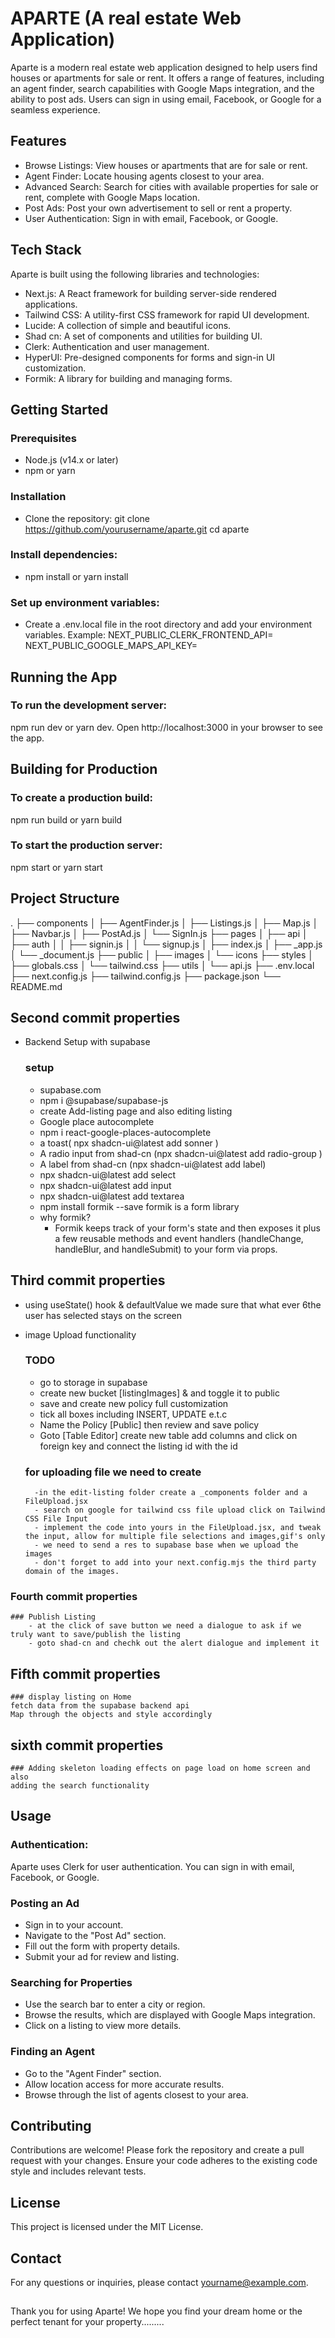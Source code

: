 # APARTE (A real estate Web Application)

Aparte is a modern real estate web application designed to help users find houses or apartments for sale or rent. It offers a range of features, including an agent finder, search capabilities with Google Maps integration, and the ability to post ads. Users can sign in using email, Facebook, or Google for a seamless experience.

## Features

- Browse Listings: View houses or apartments that are for sale or rent.
- Agent Finder: Locate housing agents closest to your area.
- Advanced Search: Search for cities with available properties for sale or rent, complete with Google Maps location.
- Post Ads: Post your own advertisement to sell or rent a property.
- User Authentication: Sign in with email, Facebook, or Google.

## Tech Stack

Aparte is built using the following libraries and technologies:

- Next.js: A React framework for building server-side rendered applications.
- Tailwind CSS: A utility-first CSS framework for rapid UI development.
- Lucide: A collection of simple and beautiful icons.
- Shad cn: A set of components and utilities for building UI.
- Clerk: Authentication and user management.
- HyperUI: Pre-designed components for forms and sign-in UI customization.
- Formik: A library for building and managing forms.

## Getting Started

### Prerequisites

- Node.js (v14.x or later)
- npm or yarn

### Installation

- Clone the repository:
  git clone https://github.com/yourusername/aparte.git
  cd aparte

### Install dependencies:

- npm install
  or yarn install

### Set up environment variables:

- Create a .env.local file in the root directory and add your environment variables. Example:
  NEXT_PUBLIC_CLERK_FRONTEND_API=<your-clerk-frontend-api>
  NEXT_PUBLIC_GOOGLE_MAPS_API_KEY=<your-google-maps-api-key>

## Running the App

### To run the development server:

npm run dev
or
yarn dev.
Open http://localhost:3000 in your browser to see the app.

## Building for Production

### To create a production build:

npm run build or
yarn build

### To start the production server:

npm start
or
yarn start

## Project Structure

.
├── components
│ ├── AgentFinder.js
│ ├── Listings.js
│ ├── Map.js
│ ├── Navbar.js
│ ├── PostAd.js
│ └── SignIn.js
├── pages
│ ├── api
│ ├── auth
│ │ ├── signin.js
│ │ └── signup.js
│ ├── index.js
│ ├── \_app.js
│ └── \_document.js
├── public
│ ├── images
│ └── icons
├── styles
│ ├── globals.css
│ └── tailwind.css
├── utils
│ └── api.js
├── .env.local
├── next.config.js
├── tailwind.config.js
├── package.json
└── README.md

## Second commit properties

- Backend Setup with supabase
  ### setup
  - supabase.com
  - npm i @supabase/supabase-js
  - create Add-listing page and also editing listing
  - Google place autocomplete
  - npm i react-google-places-autocomplete
  - a toast( npx shadcn-ui@latest add sonner )
  - A radio input from shad-cn (npx shadcn-ui@latest add radio-group )
  - A label from shad-cn (npx shadcn-ui@latest add label)
  - npx shadcn-ui@latest add select
  - npx shadcn-ui@latest add input
  - npx shadcn-ui@latest add textarea
  - npm install formik --save formik is a form library
  - why formik?
    - Formik keeps track of your form's state and then exposes it plus a few reusable methods and event handlers (handleChange, handleBlur, and handleSubmit) to your form via props.

## Third commit properties

- using useState() hook & defaultValue we made sure that what ever 6the user has selected stays on the screen
- image Upload functionality

  ### TODO

  - go to storage in supabase
  - create new bucket [listingImages] & and toggle it to public
  - save and create new policy full customization
  - tick all boxes including INSERT, UPDATE e.t.c
  - Name the Policy [Public] then review and save policy
  - Goto [Table Editor] create new table add columns and click on foreign key and connect the listing id with the id

  ### for uploading file we need to create

        -in the edit-listing folder create a _components folder and a FileUpload.jsx
        - search on google for tailwind css file upload click on Tailwind CSS File Input
        - implement the code into yours in the FileUpload.jsx, and tweak the input, allow for multiple file selections and images,gif's only
        - we need to send a res to supabase base when we upload the images
        - don't forget to add into your next.config.mjs the third party domain of the images.

### Fourth commit properties

    ### Publish Listing
        - at the click of save button we need a dialogue to ask if we truly want to save/publish the listing
        - goto shad-cn and chechk out the alert dialogue and implement it

## Fifth commit properties

    ### display listing on Home
    fetch data from the supabase backend api
    Map through the objects and style accordingly

## sixth commit properties

    ### Adding skeleton loading effects on page load on home screen and also
    adding the search functionality

## Usage

### Authentication:

Aparte uses Clerk for user authentication. You can sign in with email, Facebook, or Google.

### Posting an Ad

- Sign in to your account.
- Navigate to the "Post Ad" section.
- Fill out the form with property details.
- Submit your ad for review and listing.

### Searching for Properties

- Use the search bar to enter a city or region.
- Browse the results, which are displayed with Google Maps integration.
- Click on a listing to view more details.

### Finding an Agent

- Go to the "Agent Finder" section.
- Allow location access for more accurate results.
- Browse through the list of agents closest to your area.

## Contributing

Contributions are welcome! Please fork the repository and create a pull request with your changes. Ensure your code adheres to the existing code style and includes relevant tests.

## License

This project is licensed under the MIT License.

## Contact

For any questions or inquiries, please contact yourname@example.com.

##

Thank you for using Aparte! We hope you find your dream home or the perfect tenant for your property.........
